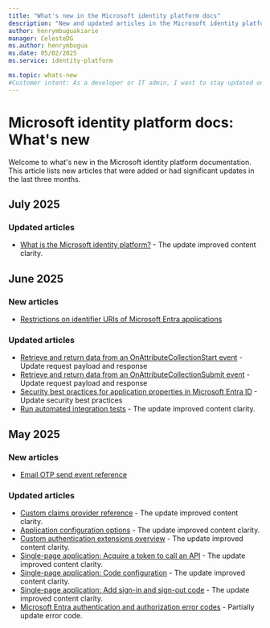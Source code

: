 ```yaml
---
title: "What's new in the Microsoft identity platform docs"
description: "New and updated articles in the Microsoft identity platform documentation."
author: henrymbuguakiarie
manager: CelesteDG
ms.author: henrymbugua
ms.date: 05/02/2025
ms.service: identity-platform

ms.topic: whats-new
#Customer intent: As a developer or IT admin, I want to stay updated on the latest changes and additions to the Microsoft identity platform documentation, so that I can ensure that my applications and systems are using the most current and relevant information.
---
```


# Microsoft identity platform docs: What's new

Welcome to what's new in the Microsoft identity platform documentation. This article lists new articles that were added or had significant updates in the last three months.

## July 2025

### Updated articles

- [What is the Microsoft identity platform?](v2-overview.md) - The update improved content clarity.

## June 2025

### New articles

- [Restrictions on identifier URIs of Microsoft Entra applications](identifier-uri-restrictions.md)

### Updated articles

- [Retrieve and return data from an OnAttributeCollectionStart event](custom-extension-onattributecollectionstart-retrieve-return-data.md) - Update request payload and response
- [Retrieve and return data from an OnAttributeCollectionSubmit event](custom-extension-onattributecollectionsubmit-retrieve-return-data.md) - Update request payload and response
- [Security best practices for application properties in Microsoft Entra ID](security-best-practices-for-app-registration.md) - Update security best practices
- [Run automated integration tests](test-automate-integration-testing.md) - The update improved content clarity.

## May 2025

### New articles

- [Email OTP send event reference](custom-extension-email-otp-send-data.md)

### Updated articles

- [Custom claims provider reference](custom-claims-provider-reference.md) - The update improved content clarity.
- [Application configuration options](msal-client-application-configuration.md) - The update improved content clarity.
- [Custom authentication extensions overview](custom-extension-overview.md) - The update improved content clarity.
- [Single-page application: Acquire a token to call an API](scenario-spa-acquire-token.md) - The update improved content clarity.
- [Single-page application: Code configuration](scenario-spa-app-configuration.md) - The update improved content clarity.
- [Single-page application: Add sign-in and sign-out code](scenario-spa-sign-in.md) - The update improved content clarity.
- [Microsoft Entra authentication and authorization error codes](reference-error-codes.md) - Partially update error code.


